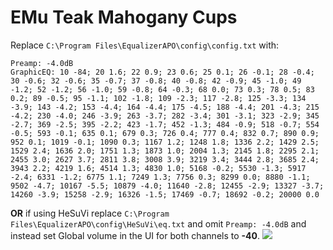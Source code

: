# EMu Teak Mahogany Cups
Replace `C:\Program Files\EqualizerAPO\config\config.txt` with:
```
Preamp: -4.0dB
GraphicEQ: 10 -84; 20 1.6; 22 0.9; 23 0.6; 25 0.1; 26 -0.1; 28 -0.4; 30 -0.6; 32 -0.6; 35 -0.7; 37 -0.8; 40 -0.8; 42 -0.9; 45 -1.0; 49 -1.2; 52 -1.2; 56 -1.0; 59 -0.8; 64 -0.3; 68 0.0; 73 0.3; 78 0.5; 83 0.2; 89 -0.5; 95 -1.1; 102 -1.8; 109 -2.3; 117 -2.8; 125 -3.3; 134 -3.9; 143 -4.2; 153 -4.4; 164 -4.4; 175 -4.5; 188 -4.4; 201 -4.3; 215 -4.2; 230 -4.0; 246 -3.9; 263 -3.7; 282 -3.4; 301 -3.1; 323 -2.9; 345 -2.7; 369 -2.5; 395 -2.2; 423 -1.7; 452 -1.3; 484 -0.9; 518 -0.7; 554 -0.5; 593 -0.1; 635 0.1; 679 0.3; 726 0.4; 777 0.4; 832 0.7; 890 0.9; 952 0.1; 1019 -0.1; 1090 0.3; 1167 1.2; 1248 1.8; 1336 2.2; 1429 2.5; 1529 2.4; 1636 2.0; 1751 1.3; 1873 1.0; 2004 1.3; 2145 1.8; 2295 2.1; 2455 3.0; 2627 3.7; 2811 3.8; 3008 3.9; 3219 3.4; 3444 2.8; 3685 2.4; 3943 2.2; 4219 1.6; 4514 1.3; 4830 1.0; 5168 -0.2; 5530 -1.3; 5917 -2.4; 6331 -1.2; 6775 1.1; 7249 1.3; 7756 0.3; 8299 0.0; 8880 -1.1; 9502 -4.7; 10167 -5.5; 10879 -4.0; 11640 -2.8; 12455 -2.9; 13327 -3.7; 14260 -3.9; 15258 -2.9; 16326 -1.5; 17469 -0.7; 18692 -0.2; 20000 0.0
```
**OR** if using HeSuVi replace `C:\Program Files\EqualizerAPO\config\HeSuVi\eq.txt` and omit `Preamp: -4.0dB` and instead set Global volume in the UI for both channels to **-40**.
![](https://raw.githubusercontent.com/jaakkopasanen/AutoEq/master/results/Sonoma%20Model%20One/innerfidelity/onear/EMu%20Teak%20Mahogany%20Cups/EMu%20Teak%20Mahogany%20Cups.png)